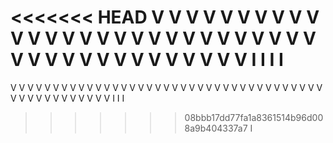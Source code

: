 <<<<<<< HEAD
V V V V V V V V V V V V V V V V V V V V V V V V V V V V V V V V V V V V V V V V V V I I I I
=======
V V V V V V V V V V V V V V V V V V V V V V V V V V V V V V V V V V V V V V V V V V V V V V V V V I I I
>>>>>>> 08bbb17dd77fa1a8361514b96d008a9b404337a7 I

